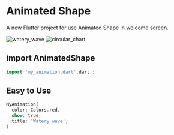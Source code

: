 # Animated Shape

A new Flutter project for use Animated Shape in welcome screen.


![watery_wave](https://user-images.githubusercontent.com/28589666/211745817-ac455501-fe94-4505-b14f-ef7f31c45d1e.gif)
![circular_chart](https://user-images.githubusercontent.com/28589666/211744808-cc6f0267-66cd-4de5-a57f-fb1d61c53aaf.gif)

## import AnimatedShape
```dart
import 'my_animation.dart'.dart';
```

## Easy to Use
```dart
MyAnimation(
  color: Colors.red,
  show: true,
  title: 'Watery wave',
)
```
